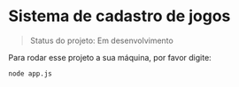 <h1>Sistema de cadastro de jogos</h1>

> Status do projeto: Em desenvolvimento

Para rodar esse projeto a sua máquina, por favor digite:

```
node app.js
```
